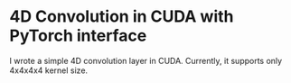 # 4D Convolution in CUDA with PyTorch interface

I wrote a simple 4D convolution layer in CUDA. Currently, it supports only 4x4x4x4 kernel size.
